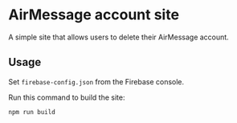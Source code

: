 # AirMessage account site

A simple site that allows users to delete their AirMessage account.

## Usage

Set `firebase-config.json` from the Firebase console.

Run this command to build the site:

```shell
npm run build
```
